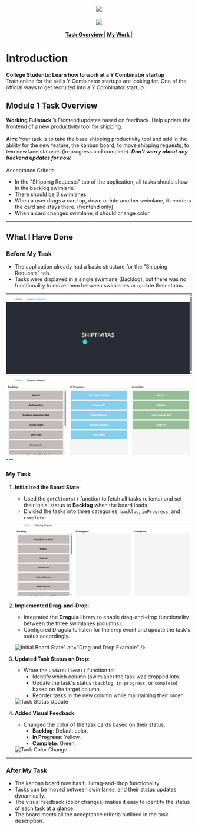 <p align="center">
<a href="https://www.insidesherpa.com/virtual-internships/prototype/oRMogWRHeewqHzA7u/College%20Students%3A%20Learn%20how%20to%20work%20at%20a%20YC%20startup">
<img src="https://s3-ap-southeast-2.amazonaws.com/insidesherpa-assets/yc/yc-blade.png"></a>
<br><br>
  <a href="https://www.insidesherpa.com/virtual-internships/prototype/oRMogWRHeewqHzA7u/College%20Students%3A%20Learn%20how%20to%20work%20at%20a%20YC%20startup">
  <img src="https://s3-ap-southeast-2.amazonaws.com/insidesherpa-assets/yc/workatastartup_logo_orange-c2a27f6374f9395166ee9906e2e0873af835b3c6132ae6aa0543582298567041.svg"></a>
</p>

<p align='center'> 
  <b><a href="#task"> Task Overview </a> </b>
  | 
  <b><a href="#work"> My Work </a></b>
  |           
</p>

# Introduction

<p> 
<b> College Students: 
  Learn how to work at a Y Combinator startup </b>
<br>Train online for the skills Y Combinator startups are looking for. One of the official ways to get recruited into a Y Combinator startup.
</p>

<h2 id="task">Module 1 Task Overview</h2>

<b> Working Fullstack 1: </b> Frontend updates based on feedback.
Help update the frontend of a new productivity tool for shipping.
<br><br>
<b> Aim: </b> Your task is to take the base shipping productivity tool and add in the ability for the new feature, the kanban board, to move shipping requests, to two new lane statuses (in-progress and complete). <b><i> Don't worry about any backend updates for now.</i></b>
<br><br>
Acceptance Criteria

<ul>
<li> In the "Shipping Requests" tab of the application, all tasks should show in the backlog swimlane.</li>
<li> There should be 3 swimlanes.</li>
<li> When a user drags a card up, down or into another swimlane, it reorders the card and stays there. (frontend only)</li>
<li> When a card changes swimlane, it should change color </li>
</ul>

---

<h2 id="work">What I Have Done</h2>

### Before My Task

- The application already had a basic structure for the "Shipping Requests" tab.
- Tasks were displayed in a single swimlane (Backlog), but there was no functionality to move them between swimlanes or update their status.

<img src="public\home.png" alt="Initial Board State" />
<img src="public\before shipping.png" alt="Initial Board State" />
---

### My Task

1. **Initialized the Board State**:

   - Used the `getClients()` function to fetch all tasks (clients) and set their initial status to **Backlog** when the board loads.
   - Divided the tasks into three categories: `backlog`, `inProgress`, and `complete`.

   <img src="public\shipping_1.png" alt="Initial Board State" />

2. **Implemented Drag-and-Drop**:

   - Integrated the **Dragula** library to enable drag-and-drop functionality between the three swimlanes (columns).
   - Configured Dragula to listen for the `drop` event and update the task's status accordingly.

   <img src="images/shipping_2.png" alt="Initial Board State" />" alt="Drag and Drop Example" />

3. **Updated Task Status on Drop**:

   - Wrote the `updateClient()` function to:
     - Identify which column (swimlane) the task was dropped into.
     - Update the task's status (`backlog`, `in-progress`, or `complete`) based on the target column.
     - Reorder tasks in the new column while maintaining their order.

   <img src="images/task-status-update.png" alt="Task Status Update" />

4. **Added Visual Feedback**:

   - Changed the color of the task cards based on their status:
     - **Backlog**: Default color.
     - **In Progress**: Yellow.
     - **Complete**: Green.

   <img src="images/task-color-change.png" alt="Task Color Change" />

---

### After My Task

- The kanban board now has full drag-and-drop functionality.
- Tasks can be moved between swimlanes, and their status updates dynamically.
- The visual feedback (color changes) makes it easy to identify the status of each task at a glance.
- The board meets all the acceptance criteria outlined in the task description.
